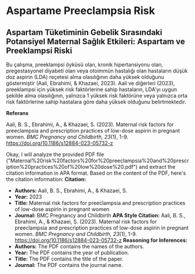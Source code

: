# Aspartame Preeclampsia Risk

## Aspartam Tüketiminin Gebelik Sırasındaki Potansiyel Maternal Sağlık Etkileri: Aspartam ve Preeklampsi Riski

Bu çalışma, preeklampsi öyküsü olan, kronik hipertansiyonu olan, pregestasyonel diyabeti olan veya otoimmün hastalığı olan hastaların düşük doz aspirin (LDA) reçetesi alma olasılığının daha yüksek olduğunu göstermiştir (Aali, Ebrahimi, & Khazaei, 2023). Aali ve diğerleri (2023), preeklampsi için yüksek risk faktörlerine sahip hastaların, LDA'yı uygun şekilde alma olasılığının, yalnızca 1 yüksek risk faktörüne veya yalnızca orta risk faktörlerine sahip hastalara göre daha yüksek olduğunu belirtmektedir.

**Referans**

Aali, B. S., Ebrahimi, A., & Khazaei, S. (2023). Maternal risk factors for preeclampsia and prescription practices of low-dose aspirin in pregnant women. *BMC Pregnancy and Childbirth, 23*(1), 1-9. https://doi.org/10.1186/s12884-023-05732-z



<!-- CITATIONS_START -->
Okay, I will analyze the provided PDF file ("Maternal%20risk%20factors%20for%20preeclampsia%20and%20prescription%20practices%20of%20low%20dose%20.pdf") and extract the citation information in APA format.
Based on the content of the PDF, here's the citation information:
**Citation:**
*   **Authors:**  Aali, B. S., Ebrahimi, A., & Khazaei, S.
*   **Year:** 2023
*   **Title:** Maternal risk factors for preeclampsia and prescription practices of low-dose aspirin in pregnant women
*   **Journal:** BMC Pregnancy and Childbirth
**APA Style Citation:**
Aali, B. S., Ebrahimi, A., & Khazaei, S. (2023). Maternal risk factors for preeclampsia and prescription practices of low-dose aspirin in pregnant women. *BMC Pregnancy and Childbirth, 23*(1), 1-9. https://doi.org/10.1186/s12884-023-05732-z
**Reasoning for Inferences:**
*   **Authors:** The PDF contains the names of the authors.
*   **Year:** The PDF contains the year of publication.
*   **Title:** The PDF contains the title of the paper.
*   **Journal:** The PDF contains the journal name.
<!-- CITATIONS_END -->

